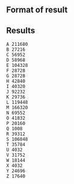 ## Format of result
<CHARACTER> <TIMES>

## Results

```
A 211680
B 27216
C 56952
D 58968
E 104328
F 28728
G 28728
H 42840
I 40320
J 92232
K 29736
L 119448
M 166320
N 69552
O 41832
P 20160
Q 1008
R 39312
S 106848
T 35784
U 4032
V 31752
W 18144
X 4032
Y 24696
Z 17640
```
